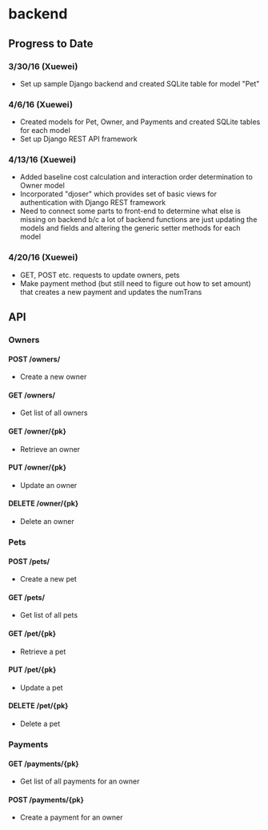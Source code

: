 # backend

## Progress to Date

### 3/30/16 (Xuewei)
* Set up sample Django backend and created SQLite table for model "Pet"

### 4/6/16 (Xuewei)
* Created models for Pet, Owner, and Payments and created SQLite tables for each model
* Set up Django REST API framework

### 4/13/16 (Xuewei)
* Added baseline cost calculation and interaction order determination to Owner model
* Incorporated "djoser" which provides set of basic views for authentication with Django REST framework
* Need to connect some parts to front-end to determine what else is missing on backend b/c a lot of backend functions are just updating the models and fields and altering the generic setter methods for each model

### 4/20/16 (Xuewei)
* GET, POST etc. requests to update owners, pets
* Make payment method (but still need to figure out how to set amount) that creates a new payment and updates the numTrans


## API

### Owners

#### POST /owners/
* Create a new owner

#### GET /owners/
* Get list of all owners

#### GET /owner/{pk}
* Retrieve an owner

#### PUT /owner/{pk}
* Update an owner

#### DELETE /owner/{pk}
* Delete an owner

### Pets

#### POST /pets/
* Create a new pet

#### GET /pets/
* Get list of all pets

#### GET /pet/{pk}
* Retrieve a pet

#### PUT /pet/{pk}
* Update a pet

#### DELETE /pet/{pk}
* Delete a pet

### Payments

#### GET /payments/{pk}
* Get list of all payments for an owner

#### POST /payments/{pk}
* Create a payment for an owner
